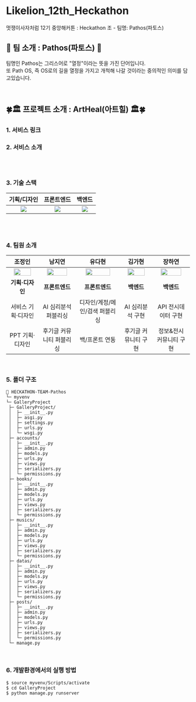 # Likelion_12th_Heckathon
멋쟁이사자처럼 12기 중앙해커톤 : Heckathon 조 - 팀명: Pathos(파토스)

## 🦁 팀 소개 : Pathos(파토스) 🦁
팀명인 Pathos는 그리스어로 "열정"이라는 뜻을 가진 단어입니다.<br>
또 Path OS, 즉 OS로의 길을 열정을 가지고 개척해 나갈 것이라는 중의적인 의미를 담고있습니다.

<br>

## 🍀🏛️ 프로젝트 소개 : ArtHeal(아트힐) 🏛️🍀

### 1. 서비스 링크

### 2. 서비스 소개

<br><br>


### 3. 기술 스택

  |기획/디자인|프론트엔드|백엔드|
  |:-------------:|:-------------:|:-------------:|
  |<img src="https://img.shields.io/badge/Figma-F24E1E?style=for-the-badge&logo=Figma&logoColor=white">|<img src="https://img.shields.io/badge/React-61DAFB?style=for-the-badge&logo=React&logoColor=white">|<img src="https://img.shields.io/badge/Django-092E20?style=for-the-badge&logo=Django&logoColor=white">|
  
<br><br>
  ### 4. 팀원 소개
  
  |조정인|남지연|유다현|김가현|장하연|
  |:-------------:|:-------------:|:-------------:|:-------------:|:-------------:|
  |<img width="80%" src="https://github.com/user-attachments/assets/11c532a4-ea9a-4f1a-9049-db21bc8a0b3f"/>|<img width="80%" src="https://github.com/user-attachments/assets/023c2d0f-0489-4593-8aa1-04c98e0c1ffd"/>|<img width="80%" src="https://github.com/user-attachments/assets/6dd68578-d786-4650-adf3-c3b9cd88364f"/>|<img width="80%" src="https://github.com/user-attachments/assets/b1b57b8a-8b0b-4b5c-aaba-9b6e81508cb7"/>|<img width="80%" src="https://github.com/user-attachments/assets/80d2cc92-c0fa-4324-86a9-3068bbc013d4"/>|
  |<b>기획·디자인|<b>프론트엔드|<b>프론트엔드|<b>백엔드|<b>백엔드|
  |서비스 기획·디자인|AI 심리분석 퍼블리싱|디자인/계정/메인/검색 퍼블리싱|AI 심리분석 구현|API 전시데이터 구현|
  |PPT 기획·디자인|후기글 커뮤니티 퍼블리싱|백/프론트 연동|후기글 커뮤니티 구현|정보&전시 커뮤니티 구현|

<br>

### 5. 폴더 구조

```
📂 HECKATHON-TEAM-Pathos
└─ myvenv
└─ GalleryProject
 ├─ GalleryProject/
 │  ├─ __init__.py
 │  ├─ asgi.py
 │  ├─ settings.py
 │  ├─ urls.py
 │  └─ wsgi.py
 ├─ accounts/
 │  ├─ __init__.py
 │  ├─ admin.py
 │  ├─ models.py
 │  ├─ urls.py
 │  ├─ views.py
 │  ├─ serializers.py
 │  └─ permissions.py
 ├─ books/
 │  ├─ __init__.py
 │  ├─ admin.py
 │  ├─ models.py
 │  ├─ urls.py
 │  ├─ views.py
 │  ├─ serializers.py
 │  └─ permissions.py
 ├─ musics/
 │  ├─ __init__.py
 │  ├─ admin.py
 │  ├─ models.py
 │  ├─ urls.py
 │  ├─ views.py
 │  ├─ serializers.py
 │  └─ permissions.py
 ├─ datas/
 │  ├─ __init__.py
 │  ├─ admin.py
 │  ├─ models.py
 │  ├─ urls.py
 │  ├─ views.py
 │  ├─ serializers.py
 │  └─ permissions.py
 ├─ posts/
 │  ├─ __init__.py
 │  ├─ admin.py
 │  ├─ models.py
 │  ├─ urls.py
 │  ├─ views.py
 │  ├─ serializers.py
 │  └─ permissions.py
 └─ manage.py
```
<br>

### 6. 개발환경에서의 실행 방법

```
$ source myvenv/Scripts/activate
$ cd GalleryProject
$ python manage.py runserver
```
